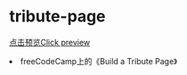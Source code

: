 # tribute-page
<a href="http://htmlpreview.github.io/?https://github.com/Zzunky/tribute-page/blob/master/index.html" >点击预览Click preview</a>
<li>freeCodeCamp上的《Build a Tribute Page》</li>
